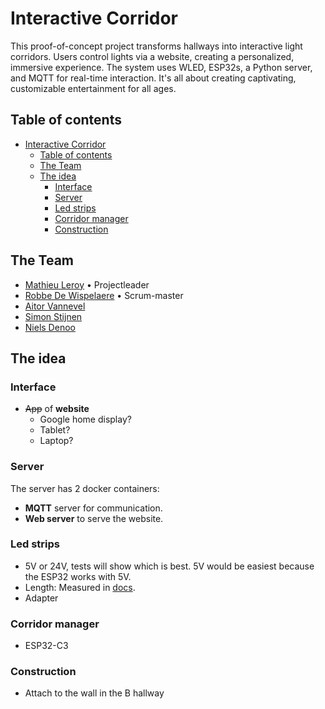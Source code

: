 # Interactive Corridor

This proof-of-concept project transforms hallways into interactive light corridors. Users control lights via a website, creating a personalized, immersive experience. The system uses WLED, ESP32s, a Python server, and MQTT for real-time interaction. It's all about creating captivating, customizable entertainment for all ages.

## Table of contents

- [Interactive Corridor](#interactive-corridor)
  - [Table of contents](#table-of-contents)
  - [The Team](#the-team)
  - [The idea](#the-idea)
    - [Interface](#interface)
    - [Server](#server)
    - [Led strips](#led-strips)
    - [Corridor manager](#corridor-manager)
    - [Construction](#construction)

## The Team

- [Mathieu Leroy](https://github.com/MathieuLeroy2) • Projectleader
- [Robbe De Wispelaere](https://github.com/RobbeDeW) • Scrum-master
- [Aitor Vannevel](https://github.com/imawizzard)
- [Simon Stijnen](https://github.com/SimonStnn)
- [Niels Denoo](https://github.com/NielsDenoo)

## The idea

### Interface

- ~~App~~ of **website**
  - Google home display?
  - Tablet?
  - Laptop?

### Server

The server has 2 docker containers:

- **MQTT** server for communication.
- **Web server** to serve the website.

### Led strips

- 5V or 24V, tests will show which is best. 5V would be easiest because the ESP32 works with 5V.
- Length: Measured in [docs](./docs/README.md).
- Adapter

### Corridor manager

- ESP32-C3

### Construction

- Attach to the wall in the B hallway
